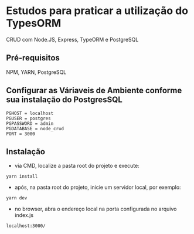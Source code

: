# Estudos para praticar a utilização do TypesORM
CRUD com Node.JS, Express, TypeORM e PostgreSQL

## Pré-requisitos
NPM, YARN, PostgreSQL

## Configurar as Váriaveis de Ambiente conforme sua instalação do PostgresSQL
```
PGHOST = localhost
PGUSER = postgres
PGPASSWORD = admin
PGDATABASE = node_crud
PORT = 3000
```

## Instalação
- via CMD, localize a pasta root do projeto e execute:
```
yarn install
```
- após, na pasta root do projeto, inicie um servidor local, por exemplo:
```
yarn dev
```

- no browser, abra o endereço local na porta configurada no arquivo index.js
```
localhost:3000/
```
